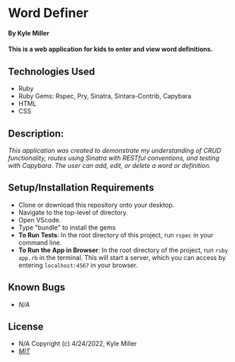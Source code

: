 # Word Definer

#### By Kyle Miller

#### This is a web application for kids to enter and view word definitions.

## Technologies Used

* Ruby
* Ruby Gems: Rspec, Pry, Sinatra, Sintara-Contrib, Capybara
* HTML
* CSS

## Description:
_This application was created to demonstrate my understanding of CRUD functionality, routes using Sinatra with RESTful conventions, and testing with Capybara. The user can add, edit, or delete a word or definition._

## Setup/Installation Requirements

* Clone or download this repository onto your desktop.
* Navigate to the top-level of directory.
* Open VScode.
* Type "bundle" to install the gems
* **To Run Tests**: In the root directory of this project, run `rspec` in your command line.
* **To Run the App in Browser**: In the root directory of the project, run `ruby app.rb` in the terminal. This will start a server, which you can access by entering `localhost:4567` in your browser.

## Known Bugs

- _N/A_

## License

- N/A Copyright (c) 4/24/2022, Kyle Miller
- _[MIT](https://opensource.org/licenses/MIT)_